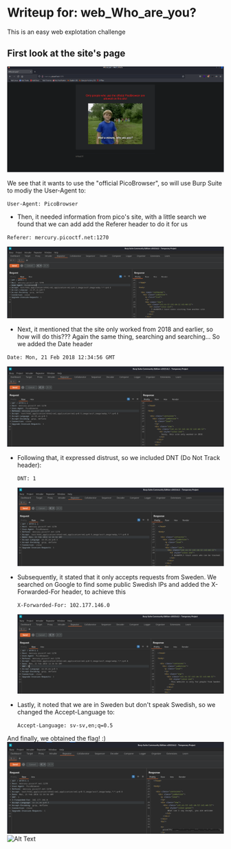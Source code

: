 # Writeup for: web_Who_are_you?

This is an easy web explotation challenge

## First look at the site's page
![Alt Text](img/first_site's_pic.png)

We see that it wants to use the "official PicoBrowser", so will use Burp Suite to modiy the User-Agent to: 
  ```http
  User-Agent: PicoBrowser
```

- Then, it needed information from pico's site, with a little search we found that we can add add the Referer header
to do it for us
 ```http
 Referer: mercury.picoctf.net:1270
 ```
 ![Alt Text](img/second_phase.png)

- Next, it mentioned that the site only worked from 2018 and earlier, so how will do this???
  Again the same thing, searching and searching...
  So we added the Date header
```http
Date: Mon, 21 Feb 2018 12:34:56 GMT
  ```
  ![Alt Text](img/third_phase.png)

- Following that, it expressed distrust, so we included DNT (Do Not Track header): 
  ```http
  DNT: 1
  ```
  ![Alt Text](img/fourth_phase.png)

- Subsequently, it stated that it only accepts requests from Sweden. We searched on Google to find some public Swedish IPs and added the X-Forwarded-For header, to achieve this 
  ```http
  X-Forwarded-For: 102.177.146.0
  ```
  ![Alt Text](img/fifth_phase.png)

- Lastly, it noted that we are in Sweden but don't speak Swedish, so we changed the Accept-Language to: 
  ```http
  Accept-Language: sv-sv,en;q=0.5
  ```

And finally, we obtained the flag! :)
![Alt Text](img/final_step_and_got_the_flag.png)
![Alt Text](img/flag_into_browser.png)

